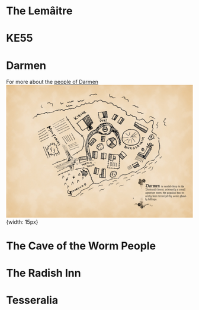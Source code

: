 <!-- TITLE: Locations -->
<!-- SUBTITLE: The locations in this fantastical world. -->

# The Lemâitre
# KE55
# Darmen
For more about the [people of Darmen](/notes/people#darmen)
![Darmen](/uploads/darmen.jpg "Darmen"){width: 15px}
# The Cave of the Worm People
# The Radish Inn
# Tesseralia